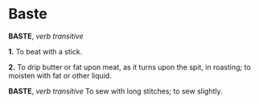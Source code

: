 # Baste

**BASTE**, _verb transitive_

**1.** To beat with a stick.

**2.** To drip butter or fat upon meat, as it turns upon the spit, in roasting; to moisten with fat or other liquid.

**BASTE**, _verb transitive_ To sew with long stitches; to sew slightly.